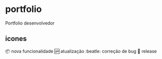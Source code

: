 # portfolio
Portfolio desenvolvedor

## icones 

:package: nova funcionalidade
:up: atualização
:beatle: correção de bug
:checkered_flag: release
